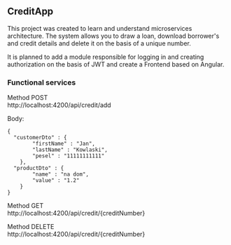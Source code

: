 ## CreditApp
This project was created to learn and understand microservices architecture. The system allows you to draw a loan, download borrower's and credit details and delete it on the basis of a unique number.    

It is planned to add a module responsible for logging in and creating authorization on the basis of JWT and create a Frontend based on Angular.

### Functional services


Method POST  
http://localhost:4200/api/credit/add

Body:
```
{
  "customerDto" : {
		"firstName" : "Jan",
		"lastName" : "Kowlaski",
		"pesel" : "11111111111"
	},
  "productDto" : {
		"name" : "na dom",
		"value" : "1.2"
	}
}
```

Method GET  
http://localhost:4200/api/credit/{creditNumber}

Method DELETE  
http://localhost:4200/api/credit/{creditNumber}
